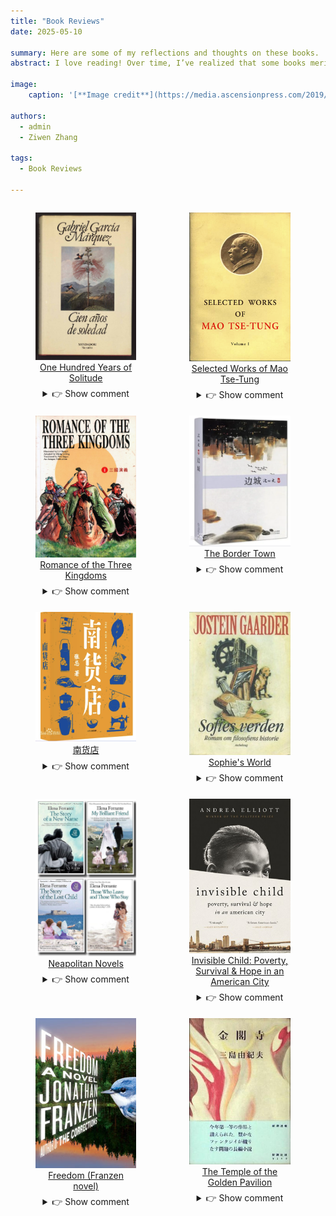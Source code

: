 ```yaml
---
title: "Book Reviews"
date: 2025-05-10

summary: Here are some of my reflections and thoughts on these books.
abstract: I love reading! Over time, I’ve realized that some books merit multiple readings, while others can be skipped. What follows are my highly subjective impressions of several books. If you haven’t read them before, I suggest skipping the review. But if you have, I invite you to see whether you agree or disagree 🤣.<br> My top recommended books will be awarded 5 🍔, while the least recommended ones will get 5 🥦.

image:
    caption: '[**Image credit**](https://media.ascensionpress.com/2019/10/15/13-books-that-should-be-on-every-catholics-bookshelf/)'

authors:
  - admin
  - Ziwen Zhang

tags:
  - Book Reviews

---
```


<div style="display: flex; gap: 1%; flex-wrap: wrap;">
  <figure style="width: 32%; margin-bottom: 1%;">
    <img src="./pic0.jpg" alt="One hundred years of solitude" style="width: 100%;">
    <figcaption style="text-align: center;">
    <a href="https://en.wikipedia.org/wiki/One_Hundred_Years_of_Solitude" target="_blank">
      One Hundred Years of Solitude
    </a>
    <details style="margin-top: 0.5em;">
    <summary>👉 Show comment</summary>
      A beautiful story. Read it once—you’ll want to read it ten more times!<br>
      Score: 🍔🍔🍔🍔🍔
    </details>
    </figcaption>
  </figure>

  <figure style="width: 32%; margin-bottom: 1%;">
    <img src="./pic5.png" alt="Selected Works of Mao Tse-Tung" style="width: 100%;">
    <figcaption style="text-align: center;">
    <a href="https://en.wikipedia.org/wiki/Selected_Works_of_Mao_Tse-Tung" target="_blank">
      Selected Works of Mao Tse-Tung
    </a>
    <details style="margin-top: 0.5em;">
    <summary>👉 Show comment</summary>
      These books are filled with wisdom and strategy — essential reading for young people as they grow. You can draw strength and confidence from them. Young people are the rising sun, and the hope of the world!<br>
      Score: 🍔🍔🍔🍔🍔
    </details>
    </figcaption>
  </figure>

  <figure style="width: 32%; margin-bottom: 1%;">
    <img src="./pic6.jpg" alt="Romance of the Three Kingdoms" style="width: 100%;">
    <figcaption style="text-align: center;">
    <a href="https://en.wikipedia.org/wiki/Romance_of_the_Three_Kingdoms" target="_blank">
      Romance of the Three Kingdoms
    </a>
    <details style="margin-top: 0.5em;">
    <summary>👉 Show comment</summary>
      "I do not ask to be born on the same year, month, and day — I only wish to die on the same year, month, and day as you."<br>
      A savage era, a legendary tale！<br>
      Score: 🍔🍔🍔🍔🍔
    </details>
    </figcaption>
  </figure>

  <figure style="width: 32%; margin-bottom: 1%;">
    <img src="./pic7.png" alt="The Border Town" style="width: 100%;">
    <figcaption style="text-align: center;">
    <a href="https://en.wikipedia.org/wiki/The_Border_Town" target="_blank">
      The Border Town
    </a>
    <details style="margin-top: 0.5em;">
    <summary>👉 Show comment</summary>
      The poignant love stories that once unfolded in places I yearn for.<br>
      Score: 🍔🍔🍔🍔
    </details>
    </figcaption>
  </figure>

  <figure style="width: 32%; margin-bottom: 1%;">
    <img src="./pic9.png" alt="南货店" style="width: 100%;">
    <figcaption style="text-align: center;">
    <a href="https://baike.baidu.com/item/%E5%8D%97%E8%B4%A7%E5%BA%97/51855882" target="_blank">
      南货店
    </a>
    <details style="margin-top: 0.5em;">
    <summary>👉 Show comment</summary>
      I love this story, full of warmth yet tinged with cruelty. How many stories does one person go through in their lifetime, and after the curtain falls, do these stories continue to echo?<br>
      Score: 🍔🍔🍔🍔
    </details>
    </figcaption>
  </figure>

  <figure style="width: 32%; margin-bottom: 1%;">
    <img src="./pic2.jpg" alt="Sophie's World" style="width: 100%;">
    <figcaption style="text-align: center;">
    <a href="https://en.wikipedia.org/wiki/Sophie%27s_World" target="_blank">
      Sophie's World
    </a>
    <details style="margin-top: 0.5em;">
    <summary>👉 Show comment</summary>
      An interesting book that takes you through the evolutionary history of philosophy — a great introduction to philosophy.<br>
      Score: 🍔🍔🍔
    </details>
    </figcaption>
  </figure>

  <figure style="width: 32%; margin-bottom: 1%;">
    <img src="./pic3.jpg" alt="Neapolitan Novels" style="width: 100%;">
    <figcaption style="text-align: center;">
    <a href="https://en.wikipedia.org/wiki/Neapolitan_Novels" target="_blank">
      Neapolitan Novels
    </a>
    <details style="margin-top: 0.5em;">
    <summary>👉 Show comment</summary>
      I find it so hard to understand women — they're so deep and complex.<br>
      Score: 🍔🍔🍔
    </details>
    </figcaption>
  </figure>

  <figure style="width: 32%; margin-bottom: 1%;">
    <img src="./pic8.jpg" alt="Invisible Child: Poverty, Survival & Hope in an American City" style="width: 100%;">
    <figcaption style="text-align: center;">
    <a href="https://en.wikipedia.org/wiki/Invisible_Child:_Poverty,_Survival_%26_Hope_in_an_American_City" target="_blank">
      Invisible Child: Poverty, Survival & Hope in an American City
    </a>
    <details style="margin-top: 0.5em;">
    <summary>👉 Show comment</summary>
      The structural poverty caused by capitalist society makes individuals feel powerless and insignificant in the waves of social change.<br>
      Score: 🍔🍔🍔
    </details>
    </figcaption>
  </figure>

  <figure style="width: 32%; margin-bottom: 1%;">
    <img src="./pic1.jpg" alt="Freedom (Franzen novel)" style="width: 100%;">
    <figcaption style="text-align: center;">
    <a href="https://en.wikipedia.org/wiki/Freedom_(Franzen_novel)" target="_blank">
      Freedom (Franzen novel)
    </a>
    <details style="margin-top: 0.5em;">
    <summary>👉 Show comment</summary>
      You loved me, but I didn’t love you back. I left you, yet I needed you, so I came back — and you forgave me. In the end, we are all free???<br>
      Score: 🍔🍔
    </details>
    </figcaption>
  </figure>

  <figure style="width: 32%; margin-bottom: 1%;">
    <img src="./pic4.jpg" alt="The Temple of the Golden Pavilion" style="width: 100%;">
    <figcaption style="text-align: center;">
    <a href="https://en.wikipedia.org/wiki/The_Temple_of_the_Golden_Pavilion" target="_blank">
      The Temple of the Golden Pavilion
    </a>
    <details style="margin-top: 0.5em;">
    <summary>👉 Show comment</summary>
      The protagonist in the story is both morbid and self-abasing — what might this reveal about the author? Yet the prose remains beautiful.<br>
      Score: 🥦
    </details>
    </figcaption>
  </figure>


</div>